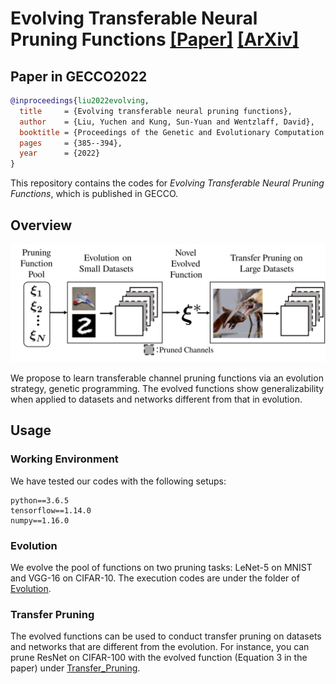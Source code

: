 # Evolving Transferable Neural Pruning Functions [[Paper]](https://dl.acm.org/doi/10.1145/3512290.3528694) [[ArXiv]](https://arxiv.org/abs/2110.10876)

## Paper in GECCO2022
```BibTex
@inproceedings{liu2022evolving,
  title     = {Evolving transferable neural pruning functions},
  author    = {Liu, Yuchen and Kung, Sun-Yuan and Wentzlaff, David},
  booktitle = {Proceedings of the Genetic and Evolutionary Computation Conference},
  pages     = {385--394},
  year      = {2022}
}
```

This repository contains the codes for *Evolving Transferable Neural Pruning Functions*, which is published in GECCO.

## Overview

<a><img src='Assets/General_Framework.svg' width=1100></a>


We propose to learn transferable channel pruning functions via an evolution strategy, genetic programming. The evolved functions show generalizability when applied to datasets and networks different from that in evolution. 

## Usage

### Working Environment

We have tested our codes with the following setups:

```
python==3.6.5
tensorflow==1.14.0
numpy==1.16.0
```


### Evolution

We evolve the pool of functions on two pruning tasks: LeNet-5 on MNIST and VGG-16 on CIFAR-10. 
The execution codes are under the folder of [Evolution](./Evolution/). 

### Transfer Pruning 


The evolved functions can be used to conduct transfer pruning on datasets and networks that are different from the evolution. 
For instance, you can prune ResNet on CIFAR-100 with the evolved function (Equation 3 in the paper) under [Transfer_Pruning](./Transfer_Pruning/). 


